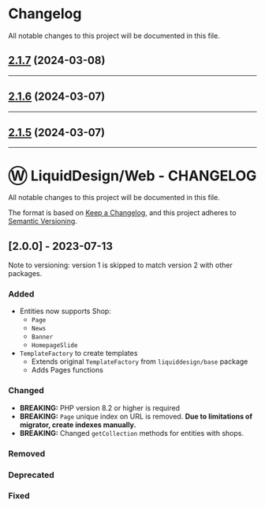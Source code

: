 <!--- BEGIN HEADER -->
# Changelog

All notable changes to this project will be documented in this file.
<!--- END HEADER -->

## [2.1.7](https://github.com/liquiddesign/web/compare/v2.1.6...v2.1.7) (2024-03-08)


---

## [2.1.6](https://github.com/liquiddesign/web/compare/v2.1.5...v2.1.6) (2024-03-07)


---

## [2.1.5](https://github.com/liquiddesign/web/compare/v2.1.4...v2.1.5) (2024-03-07)


---

# Ⓦ LiquidDesign/Web - CHANGELOG

All notable changes to this project will be documented in this file.

The format is based on [Keep a Changelog](https://keepachangelog.com/en/1.0.0/),
and this project adheres to [Semantic Versioning](https://semver.org/spec/v2.0.0.html).

## [2.0.0] - 2023-07-13

Note to versioning: version 1 is skipped to match version 2 with other packages.

### Added

- Entities now supports Shop:
  - `Page`
  - `News`
  - `Banner`
  - `HomepageSlide`
- `TemplateFactory` to create templates
  - Extends original `TemplateFactory` from `liquiddesign/base` package
  - Adds Pages functions

### Changed

- **BREAKING:** PHP version 8.2 or higher is required
- **BREAKING:** `Page` unique index on URL is removed. **Due to limitations of migrator, create indexes manually.**
- **BREAKING:** Changed `getCollection` methods for entities with shops.

### Removed

### Deprecated

### Fixed